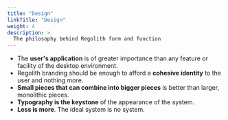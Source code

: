 ```yaml
---
title: "Design"
linkTitle: "Design"
weight: 4
description: >
  The philosophy behind Regolith form and function
---
```


- The **user's application** is of greater importance than any feature or facility of the desktop environment.
- Regolith branding should be enough to afford a **cohesive identity** to the user and nothing more.
- **Small pieces that can combine into bigger pieces** is better than larger, monolithic pieces.
- **Typography is the keystone** of the appearance of the system.
- **Less is more**. The ideal system is no system.
